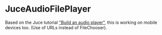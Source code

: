 # JuceAudioFilePlayer
Based on the Juce tutorial ["Build an audio player"](https://docs.juce.com/master/tutorial_playing_sound_files.html), this is working on mobile devices too. (Use of URLs instead of FileChooser).
